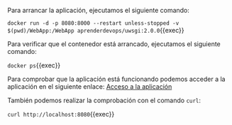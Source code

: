 Para arrancar la aplicación, ejecutamos el siguiente comando:

`docker run -d -p 8080:8000 --restart unless-stopped -v $(pwd)/WebApp:/WebApp aprenderdevops/uwsgi:2.0.0`{{exec}}

Para verificar que el contenedor está arrancado, ejecutamos el siguiente comando:

`docker ps`{{exec}}

Para comprobar que la aplicación está funcionando podemos acceder a la aplicación en el siguiente enlace: 
[Acceso a la aplicación]({{TRAFFIC_HOST1_8080}})

También podemos realizar la comprobación con el comando `curl`:

`curl http://localhost:8080`{{exec}}